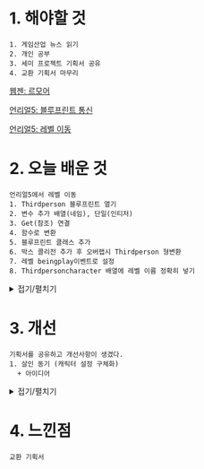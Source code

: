 # 1. 해야할 것
```
1. 게임산업 뉴스 읽기
2. 개인 공부
3. 세미 프로젝트 기획서 공유
4. 교환 기획서 마무리
```
[웹젠: 르모어](https://www.gamemeca.com/view.php?gid=1742836)

[언리얼5: 블루프린트 통신](https://docs.unrealengine.com/5.0/ko/blueprint-communication-usage-in-unreal-engine/)

[언리얼5: 레벨 이동](https://www.youtube.com/watch?v=iXLOYJDGh18)

# 2. 오늘 배운 것
```
언리얼5에서 레벨 이동
1. Thirdperson 블루프린트 열기
2. 변수 추가 배열(네임), 단일(인티저)
3. Get(참조) 연결
4. 함수로 변환
5. 블루프린트 클래스 추가
6. 박스 콜리전 추가 후 오버랩시 Thirdperson 형변환
7. 레벨 beingplay이벤트로 설정
8. Thirdpersoncharacter 배열에 레벨 이름 정확히 넣기
```
<details>
<summary>접기/펼치기</summary>

1. Thirdperson 블루프린트

![image](https://github.com/JM94Ent/TIL-WIL/assets/143363550/e4e80a36-dd7f-4b0a-94f4-de1490802ef8)

2. 변수 추가 배열(네임), 단일(인티저)

![image](https://github.com/JM94Ent/TIL-WIL/assets/143363550/169000f5-ae6e-463d-91ca-cbf484401ac6)

3. Get(참조) 연결

![image](https://github.com/JM94Ent/TIL-WIL/assets/143363550/f90a5d8c-f372-42ec-8e64-140dd45f15e1)

![image](https://github.com/JM94Ent/TIL-WIL/assets/143363550/2bec6c5e-e47d-4133-b713-c967c539b91c)

4. 함수로 변환

![image](https://github.com/JM94Ent/TIL-WIL/assets/143363550/33a2d009-7e9f-4386-8d28-7c6ab8a85884)
![image](https://github.com/JM94Ent/TIL-WIL/assets/143363550/f239da16-7aa8-4d8a-8271-a67fa44ae70d)

5. 블루프린트 클래스 추가

![image](https://github.com/JM94Ent/TIL-WIL/assets/143363550/6017a6f3-3517-4f5d-ad02-6e3e129af240)

6. 박스 콜리전 추가후 오버랩시  Thirdperson 형변환

![image](https://github.com/JM94Ent/TIL-WIL/assets/143363550/aa94c231-cba6-4252-850f-42acd01ac36c)

![image](https://github.com/JM94Ent/TIL-WIL/assets/143363550/feb80e53-015a-44ed-8639-ce76f77584cf)

7. 레벨마다 beingplay 이벤트로 설정

![image](https://github.com/JM94Ent/TIL-WIL/assets/143363550/4f31e17a-1a63-44ce-99e1-92c153cc45b8)

8. Thirdpersoncharacter 배열에 레벨 이름 정확히 넣기

![image](https://github.com/JM94Ent/TIL-WIL/assets/143363550/40f3d061-1ddf-4cbc-b75b-ede1cf82a114)

![image](https://github.com/JM94Ent/TIL-WIL/assets/143363550/fb7001f0-b405-416d-8b19-2fb14d5052d6)

</details>



# 3. 개선
```
기획서를 공유하고 개선사항이 생겼다.
1. 살인 동기 (캐릭터 설정 구체화)
  + 아이디어
```
<details>
<summary>접기/펼치기</summary>

![image](https://github.com/JM94Ent/TIL-WIL/assets/143363550/5b197d1a-07e0-4ad6-a9ab-c324b3136d05)

![image](https://github.com/JM94Ent/TIL-WIL/assets/143363550/40849130-6141-41e2-b1fc-1c44f94e180a)
</details>



# 4. 느낀점
```
교환 기획서
```


